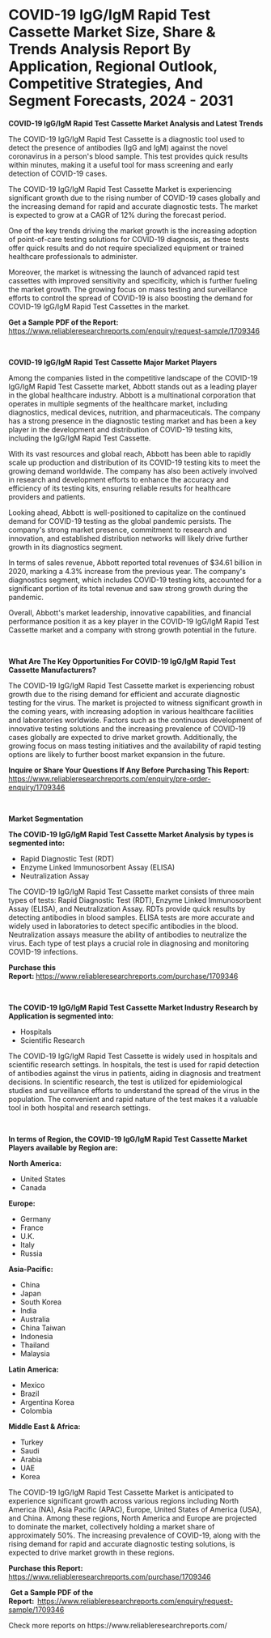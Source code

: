 <p><h1>COVID-19 IgG/IgM Rapid Test Cassette Market Size, Share & Trends Analysis Report By Application, Regional Outlook, Competitive Strategies, And Segment Forecasts, 2024 - 2031</h1></p><p><strong>COVID-19 IgG/IgM Rapid Test Cassette Market Analysis and Latest Trends</strong></p>
<p><p>The COVID-19 IgG/IgM Rapid Test Cassette is a diagnostic tool used to detect the presence of antibodies (IgG and IgM) against the novel coronavirus in a person's blood sample. This test provides quick results within minutes, making it a useful tool for mass screening and early detection of COVID-19 cases.</p><p>The COVID-19 IgG/IgM Rapid Test Cassette Market is experiencing significant growth due to the rising number of COVID-19 cases globally and the increasing demand for rapid and accurate diagnostic tests. The market is expected to grow at a CAGR of 12% during the forecast period.</p><p>One of the key trends driving the market growth is the increasing adoption of point-of-care testing solutions for COVID-19 diagnosis, as these tests offer quick results and do not require specialized equipment or trained healthcare professionals to administer.</p><p>Moreover, the market is witnessing the launch of advanced rapid test cassettes with improved sensitivity and specificity, which is further fueling the market growth. The growing focus on mass testing and surveillance efforts to control the spread of COVID-19 is also boosting the demand for COVID-19 IgG/IgM Rapid Test Cassettes in the market.</p></p>
<p><strong>Get a Sample PDF of the Report:&nbsp;</strong> <a href="https://www.reliableresearchreports.com/enquiry/request-sample/1709346">https://www.reliableresearchreports.com/enquiry/request-sample/1709346</a></p>
<p>&nbsp;</p>
<p><strong>COVID-19 IgG/IgM Rapid Test Cassette Major Market Players</strong></p>
<p><p>Among the companies listed in the competitive landscape of the COVID-19 IgG/IgM Rapid Test Cassette market, Abbott stands out as a leading player in the global healthcare industry. Abbott is a multinational corporation that operates in multiple segments of the healthcare market, including diagnostics, medical devices, nutrition, and pharmaceuticals. The company has a strong presence in the diagnostic testing market and has been a key player in the development and distribution of COVID-19 testing kits, including the IgG/IgM Rapid Test Cassette.</p><p>With its vast resources and global reach, Abbott has been able to rapidly scale up production and distribution of its COVID-19 testing kits to meet the growing demand worldwide. The company has also been actively involved in research and development efforts to enhance the accuracy and efficiency of its testing kits, ensuring reliable results for healthcare providers and patients.</p><p>Looking ahead, Abbott is well-positioned to capitalize on the continued demand for COVID-19 testing as the global pandemic persists. The company's strong market presence, commitment to research and innovation, and established distribution networks will likely drive further growth in its diagnostics segment.</p><p>In terms of sales revenue, Abbott reported total revenues of $34.61 billion in 2020, marking a 4.3% increase from the previous year. The company's diagnostics segment, which includes COVID-19 testing kits, accounted for a significant portion of its total revenue and saw strong growth during the pandemic.</p><p>Overall, Abbott's market leadership, innovative capabilities, and financial performance position it as a key player in the COVID-19 IgG/IgM Rapid Test Cassette market and a company with strong growth potential in the future.</p></p>
<p>&nbsp;</p>
<p><strong>What Are The Key Opportunities For COVID-19 IgG/IgM Rapid Test Cassette Manufacturers?</strong></p>
<p><p>The COVID-19 IgG/IgM Rapid Test Cassette market is experiencing robust growth due to the rising demand for efficient and accurate diagnostic testing for the virus. The market is projected to witness significant growth in the coming years, with increasing adoption in various healthcare facilities and laboratories worldwide. Factors such as the continuous development of innovative testing solutions and the increasing prevalence of COVID-19 cases globally are expected to drive market growth. Additionally, the growing focus on mass testing initiatives and the availability of rapid testing options are likely to further boost market expansion in the future.</p></p>
<p><strong>Inquire or Share Your Questions If Any Before Purchasing This Report:</strong> <a href="https://www.reliableresearchreports.com/enquiry/pre-order-enquiry/1709346">https://www.reliableresearchreports.com/enquiry/pre-order-enquiry/1709346</a></p>
<p>&nbsp;</p>
<p><strong>Market Segmentation</strong></p>
<p><strong>The COVID-19 IgG/IgM Rapid Test Cassette Market Analysis by types is segmented into:</strong></p>
<p><ul><li>Rapid Diagnostic Test (RDT)</li><li>Enzyme Linked Immunosorbent Assay (ELISA)</li><li>Neutralization Assay</li></ul></p>
<p><p>The COVID-19 IgG/IgM Rapid Test Cassette market consists of three main types of tests: Rapid Diagnostic Test (RDT), Enzyme Linked Immunosorbent Assay (ELISA), and Neutralization Assay. RDTs provide quick results by detecting antibodies in blood samples. ELISA tests are more accurate and widely used in laboratories to detect specific antibodies in the blood. Neutralization assays measure the ability of antibodies to neutralize the virus. Each type of test plays a crucial role in diagnosing and monitoring COVID-19 infections.</p></p>
<p><strong>Purchase this Report:&nbsp;</strong><a href="https://www.reliableresearchreports.com/purchase/1709346">https://www.reliableresearchreports.com/purchase/1709346</a></p>
<p>&nbsp;</p>
<p><strong>The COVID-19 IgG/IgM Rapid Test Cassette Market Industry Research by Application is segmented into:</strong></p>
<p><ul><li>Hospitals</li><li>Scientific Research</li></ul></p>
<p><p>The COVID-19 IgG/IgM Rapid Test Cassette is widely used in hospitals and scientific research settings. In hospitals, the test is used for rapid detection of antibodies against the virus in patients, aiding in diagnosis and treatment decisions. In scientific research, the test is utilized for epidemiological studies and surveillance efforts to understand the spread of the virus in the population. The convenient and rapid nature of the test makes it a valuable tool in both hospital and research settings.</p></p>
<p>&nbsp;</p>
<p><strong>In terms of Region, the COVID-19 IgG/IgM Rapid Test Cassette Market Players available by Region are:</strong></p>
<p>
    <p> <strong> North America: </strong>
        <ul>
            <li>United States</li>
            <li>Canada</li>
        </ul>
        </p> 
    <p> <strong> Europe: </strong>
        <ul>
            <li>Germany</li>
            <li>France</li>
            <li>U.K.</li>
            <li>Italy</li>
            <li>Russia</li>
        </ul>
        </p> 
    <p> <strong> Asia-Pacific: </strong>
        <ul>
            <li>China</li>
            <li>Japan</li>
            <li>South Korea</li>
            <li>India</li>
            <li>Australia</li>
            <li>China Taiwan</li>
            <li>Indonesia</li>
            <li>Thailand</li>
            <li>Malaysia</li>
        </ul>
        </p> 
    <p> <strong> Latin America: </strong>
        <ul>
            <li>Mexico</li>
            <li>Brazil</li>
            <li>Argentina Korea</li>
            <li>Colombia</li>
        </ul>
        </p> 
    <p> <strong> Middle East & Africa: </strong>
        <ul>
            <li>Turkey</li>
            <li>Saudi</li>
            <li>Arabia</li>
            <li>UAE</li>
            <li>Korea</li>
        </ul>
    </p>
    </p>
<p><p>The COVID-19 IgG/IgM Rapid Test Cassette Market is anticipated to experience significant growth across various regions including North America (NA), Asia Pacific (APAC), Europe, United States of America (USA), and China. Among these regions, North America and Europe are projected to dominate the market, collectively holding a market share of approximately 50%. The increasing prevalence of COVID-19, along with the rising demand for rapid and accurate diagnostic testing solutions, is expected to drive market growth in these regions.</p></p>
<p><strong>Purchase this Report: </strong><a href="https://www.reliableresearchreports.com/purchase/1709346">https://www.reliableresearchreports.com/purchase/1709346</a></p>
<p>&nbsp;<strong>Get a Sample PDF of the Report:&nbsp;&nbsp;</strong><a href="https://www.reliableresearchreports.com/enquiry/request-sample/1709346">https://www.reliableresearchreports.com/enquiry/request-sample/1709346</a></p>
<p><strong></strong></p>
<p>Check more reports on https://www.reliableresearchreports.com/</p>